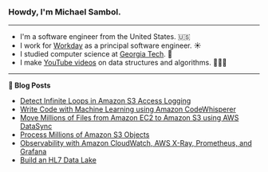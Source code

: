 ### Howdy, I'm Michael Sambol.

-------

- I'm a software engineer from the United States. 🇺🇸
- I work for [Workday](https://github.com/Workday) as a principal software engineer. ☀️
- I studied computer science at [Georgia Tech](https://www.cc.gatech.edu/). 🐝
- I make [YouTube videos](https://www.youtube.com/@MichaelSambol) on data structures and algorithms. 👨🏻‍💻

-------

**📝 Blog Posts**

- [Detect Infinite Loops in Amazon S3 Access Logging](https://michaelsambol.medium.com/detect-infinite-loops-in-amazon-s3-access-logging-bd389efdc55f)
- [Write Code with Machine Learning using Amazon CodeWhisperer](https://michaelsambol.medium.com/write-code-with-machine-learning-using-amazon-codewhisperer-fcfdd538e6c9)
- [Move Millions of Files from Amazon EC2 to Amazon S3 using AWS DataSync](https://michaelsambol.medium.com/move-millions-of-files-from-amazon-ec2-to-amazon-s3-using-aws-datasync-a15bb31a81a1)
- [Process Millions of Amazon S3 Objects](https://michaelsambol.medium.com/process-millions-of-amazon-s3-objects-28e280ef9e0a)
- [Observability with Amazon CloudWatch, AWS X-Ray, Prometheus, and Grafana](https://medium.com/cloud-native-daily/observability-with-amazon-cloudwatch-aws-x-ray-prometheus-and-grafana-b15708eeddbe)
- [Build an HL7 Data Lake](https://michaelsambol.medium.com/build-an-hl7-data-lake-e029e4af9c51)
